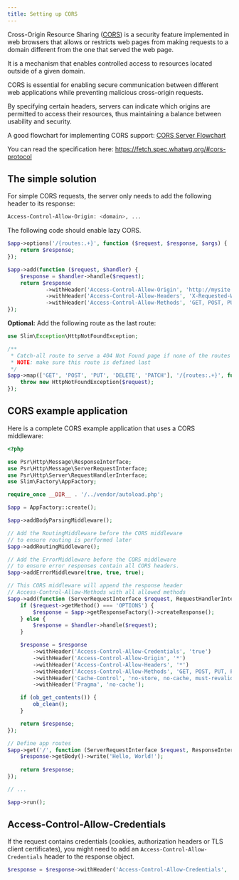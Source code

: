 ```yaml
---
title: Setting up CORS
---
```


Cross-Origin Resource Sharing ([CORS](https://developer.mozilla.org/en-US/docs/Web/HTTP/CORS)) is a security feature implemented 
in web browsers that allows or restricts web pages from making requests 
to a domain different from the one that served the web page. 

It is a mechanism that enables controlled access to resources located 
outside of a given domain. 

CORS is essential for enabling secure communication between different 
web applications while preventing malicious cross-origin requests. 

By specifying certain headers, servers can indicate which origins are 
permitted to access their resources, thus maintaining a balance between 
usability and security.

A good flowchart for implementing CORS support:
[CORS Server Flowchart](https://www.html5rocks.com/static/images/cors_server_flowchart.png)

You can read the specification here: <https://fetch.spec.whatwg.org/#cors-protocol>

## The simple solution

For simple CORS requests, the server only needs to add the following header to its response:

```bash
Access-Control-Allow-Origin: <domain>, ... 
```

The following code should enable lazy CORS.

```php
$app->options('/{routes:.+}', function ($request, $response, $args) {
    return $response;
});

$app->add(function ($request, $handler) {
    $response = $handler->handle($request);
    return $response
            ->withHeader('Access-Control-Allow-Origin', 'http://mysite')
            ->withHeader('Access-Control-Allow-Headers', 'X-Requested-With, Content-Type, Accept, Origin, Authorization')
            ->withHeader('Access-Control-Allow-Methods', 'GET, POST, PUT, DELETE, PATCH, OPTIONS');
});
```

**Optional:** Add the following route as the last route:

```php
use Slim\Exception\HttpNotFoundException;

/**
 * Catch-all route to serve a 404 Not Found page if none of the routes match
 * NOTE: make sure this route is defined last
 */
$app->map(['GET', 'POST', 'PUT', 'DELETE', 'PATCH'], '/{routes:.+}', function ($request, $response) {
    throw new HttpNotFoundException($request);
});
```

## CORS example application

Here is a complete CORS example application that uses a CORS middleware:

```php
<?php

use Psr\Http\Message\ResponseInterface;
use Psr\Http\Message\ServerRequestInterface;
use Psr\Http\Server\RequestHandlerInterface;
use Slim\Factory\AppFactory;

require_once __DIR__ . '/../vendor/autoload.php';

$app = AppFactory::create();

$app->addBodyParsingMiddleware();

// Add the RoutingMiddleware before the CORS middleware
// to ensure routing is performed later
$app->addRoutingMiddleware();

// Add the ErrorMiddleware before the CORS middleware
// to ensure error responses contain all CORS headers.
$app->addErrorMiddleware(true, true, true);

// This CORS middleware will append the response header
// Access-Control-Allow-Methods with all allowed methods
$app->add(function (ServerRequestInterface $request, RequestHandlerInterface $handler) use ($app): ResponseInterface {
    if ($request->getMethod() === 'OPTIONS') {
        $response = $app->getResponseFactory()->createResponse();
    } else {
        $response = $handler->handle($request);
    }

    $response = $response
        ->withHeader('Access-Control-Allow-Credentials', 'true')
        ->withHeader('Access-Control-Allow-Origin', '*')
        ->withHeader('Access-Control-Allow-Headers', '*')
        ->withHeader('Access-Control-Allow-Methods', 'GET, POST, PUT, PATCH, DELETE, OPTIONS')
        ->withHeader('Cache-Control', 'no-store, no-cache, must-revalidate, max-age=0')
        ->withHeader('Pragma', 'no-cache');

    if (ob_get_contents()) {
        ob_clean();
    }

    return $response;
});

// Define app routes
$app->get('/', function (ServerRequestInterface $request, ResponseInterface $response) {
    $response->getBody()->write('Hello, World!');
    
    return $response;
});

// ...

$app->run();
```

## Access-Control-Allow-Credentials

If the request contains credentials (cookies, authorization headers or TLS client certificates), 
you might need to add an `Access-Control-Allow-Credentials` header to the response object.

```php
$response = $response->withHeader('Access-Control-Allow-Credentials', 'true');
```